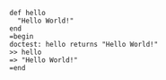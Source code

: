 	def hello
  	  "Hello World!"
	end
	=begin
	doctest: hello returns "Hello World!"
	>> hello
	=> "Hello World!"
	=end
